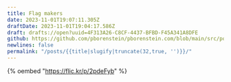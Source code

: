```yaml
---
title: Flag makers
date: 2023-11-01T19:07:11.305Z
draftDate: 2023-11-01T19:04:17.586Z
draft: drafts://open?uuid=4F313A26-C8CF-4437-BFBD-F45A341A8DFE
github: https://github.com/pborenstein/pborenstein.com/blob/main/src/posts/4f313a26-c8cf-4437-bfbd-f45a341a8dfe.md
newlines: false
permalink: "/posts/{{title|slugify|truncate(32,true, '')}}/"
---
```

{% oembed "https://flic.kr/p/2pdeFyb"  %}
